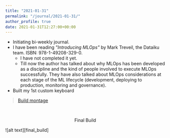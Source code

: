```yaml
---
title: "2021-01-31"
permalink: "/journal/2021-01-31/"
author_profile: true
date: 2021-01-31T12:27:00+00:00
---
```


- Initiating bi-weekly journal.
- I have been reading _"Introducing MLOps"_ by Mark Treveil, the Dataiku team. ISBN: 978-1-49208-329-0.
    - I have not completed it yet.
    - Till now the author has talked about why MLOps has been developed as a
      discipline and the kind of people involved to execute MLOps successfully.
      They have also talked about MLOps considerations at each stage of the ML
      lifecycle (development, deploying to production, monitoring and
      governance).
- Built my 1st custom keyboard

<blockquote class="imgur-embed-pub" lang="en" data-id="a/zpz6Dl4"  ><a href="//imgur.com/a/zpz6Dl4">Build montage</a></blockquote><script async src="//s.imgur.com/min/embed.js" charset="utf-8"></script>

<br>
<p style="text-align: center">Final Build</p>
![alt text][final_build]


[final_build]: /assets/images/final_build.jpg
